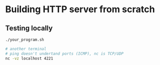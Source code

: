 # Building HTTP server from scratch
## Testing locally
```sh
./your_program.sh

# another terminal
# ping doesn't undertand ports (ICMP), nc is TCP/UDP
nc -vz localhost 4221
```